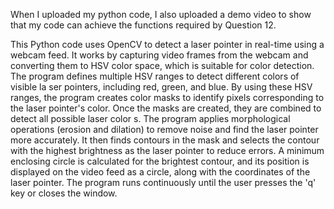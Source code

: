 When I uploaded my python code, I also uploaded a demo video to show that my code can achieve the functions required by Question 12.

This Python code uses OpenCV to detect a laser pointer in real-time using a webcam feed. It works by capturing video frames from the webcam and converting them to HSV color space, which is suitable for color detection.
The program defines multiple HSV ranges to detect different colors of visible la 
ser pointers, including red, green, and blue. By using these HSV ranges, the program creates color masks to identify pixels corresponding to the laser pointer's color.
Once the masks are created, they are combined to detect all possible laser color 
s. The program applies morphological operations (erosion and dilation) to remove noise and find the laser pointer more accurately. It then finds contours in the mask and selects the contour with the highest brightness as the laser pointer to reduce errors.
A minimum enclosing circle is calculated for the brightest contour, and its position is displayed on the video feed as a circle, along with the coordinates of the laser pointer. The program runs continuously until the user presses the 'q' key or closes the window.
